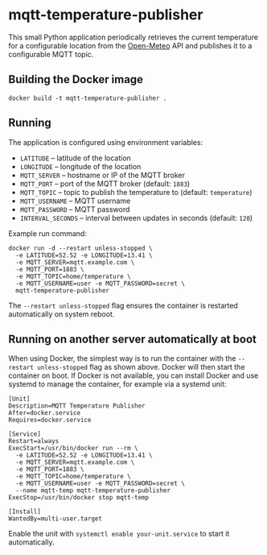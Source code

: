 # mqtt-temperature-publisher

This small Python application periodically retrieves the current temperature for a
configurable location from the [Open-Meteo](https://open-meteo.com/) API and
publishes it to a configurable MQTT topic.

## Building the Docker image

```
docker build -t mqtt-temperature-publisher .
```

## Running

The application is configured using environment variables:

- `LATITUDE` – latitude of the location
- `LONGITUDE` – longitude of the location
- `MQTT_SERVER` – hostname or IP of the MQTT broker
- `MQTT_PORT` – port of the MQTT broker (default: `1883`)
- `MQTT_TOPIC` – topic to publish the temperature to (default: `temperature`)
- `MQTT_USERNAME` – MQTT username
- `MQTT_PASSWORD` – MQTT password
- `INTERVAL_SECONDS` – interval between updates in seconds (default: `120`)

Example run command:

```
docker run -d --restart unless-stopped \
  -e LATITUDE=52.52 -e LONGITUDE=13.41 \
  -e MQTT_SERVER=mqtt.example.com \
  -e MQTT_PORT=1883 \
  -e MQTT_TOPIC=home/temperature \
  -e MQTT_USERNAME=user -e MQTT_PASSWORD=secret \
  mqtt-temperature-publisher
```

The `--restart unless-stopped` flag ensures the container is restarted
automatically on system reboot.

## Running on another server automatically at boot

When using Docker, the simplest way is to run the container with the
`--restart unless-stopped` flag as shown above. Docker will then start the
container on boot. If Docker is not available, you can install Docker and use
systemd to manage the container, for example via a systemd unit:

```
[Unit]
Description=MQTT Temperature Publisher
After=docker.service
Requires=docker.service

[Service]
Restart=always
ExecStart=/usr/bin/docker run --rm \
  -e LATITUDE=52.52 -e LONGITUDE=13.41 \
  -e MQTT_SERVER=mqtt.example.com \
  -e MQTT_PORT=1883 \
  -e MQTT_TOPIC=home/temperature \
  -e MQTT_USERNAME=user -e MQTT_PASSWORD=secret \
  --name mqtt-temp mqtt-temperature-publisher
ExecStop=/usr/bin/docker stop mqtt-temp

[Install]
WantedBy=multi-user.target
```

Enable the unit with `systemctl enable your-unit.service` to start it
automatically.
